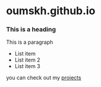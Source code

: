 # oumskh.github.io
<h3> This is a heading </h3>
<p> This is a paragraph </p>

- List item 
- List item 2 
- List item 3

you can check out my [projects](./Projects.md)  